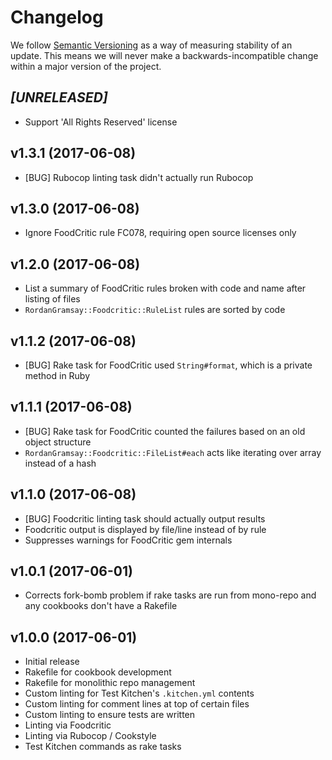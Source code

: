 # Changelog

We follow [Semantic Versioning](http://semver.org/) as a way of measuring stability of an update. This
means we will never make a backwards-incompatible change within a major version of the project.

## _[UNRELEASED]_

- Support 'All Rights Reserved' license

## v1.3.1 (2017-06-08)

- [BUG] Rubocop linting task didn't actually run Rubocop

## v1.3.0 (2017-06-08)

- Ignore FoodCritic rule FC078, requiring open source licenses only

## v1.2.0 (2017-06-08)

- List a summary of FoodCritic rules broken with code and name after listing of files
- `RordanGramsay::Foodcritic::RuleList` rules are sorted by code

## v1.1.2 (2017-06-08)

- [BUG] Rake task for FoodCritic used `String#format`, which is a private method in Ruby

## v1.1.1 (2017-06-08)

- [BUG] Rake task for FoodCritic counted the failures based on an old object structure
- `RordanGramsay::Foodcritic::FileList#each` acts like iterating over array instead of a hash

## v1.1.0 (2017-06-08)

- [BUG] Foodcritic linting task should actually output results
- Foodcritic output is displayed by file/line instead of by rule
- Suppresses warnings for FoodCritic gem internals

## v1.0.1 (2017-06-01)

- Corrects fork-bomb problem if rake tasks are run from mono-repo and any cookbooks don't have a Rakefile

## v1.0.0 (2017-06-01)

- Initial release
- Rakefile for cookbook development
- Rakefile for monolithic repo management
- Custom linting for Test Kitchen's `.kitchen.yml` contents
- Custom linting for comment lines at top of certain files
- Custom linting to ensure tests are written
- Linting via Foodcritic
- Linting via Rubocop / Cookstyle
- Test Kitchen commands as rake tasks
